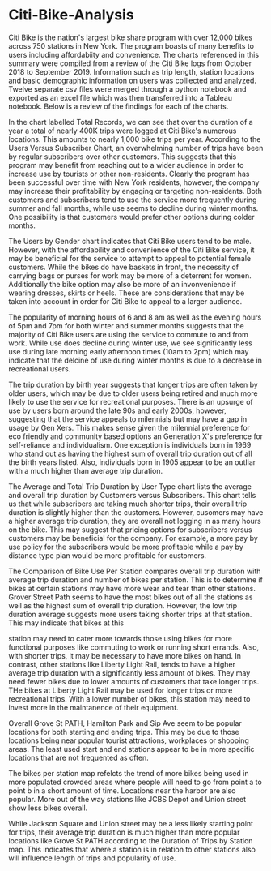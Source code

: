 # Citi-Bike-Analysis
Citi Bike is the nation's largest bike share program with over 12,000 bikes across 750 stations in New York. The program 
boasts of many benefits to users including affordabiity and convenience. The charts referenced in this summary were compiled 
from a review of the Citi Bike logs from October 2018 to September 2019. Information such as trip length, station locations 
and basic demographic information on users was colllected and analyzed. Twelve separate csv files were merged through a 
python notebook and exported as an excel file which was then transferred into a Tableau notebook. Below is a review of the 
findings for each of the charts. 

In the chart labelled Total Records, we can see that over the duration of a year a total of nearly 400K trips were logged at 
Citi Bike's numerous locations. This amounts to nearly 1,000 bike trips per year. According to the Users Versus Subscriber 
Chart, an overwhelming number of trips have been by regular subscribers over other customers. This suggests that this 
program may benefit from reaching out to a wider audience in order to increase use by tourists or other non-residents. 
Clearly the program has been successful over time with New York residents, however, the company may increase their 
profitability by engaging or targeting non-residents. Both customers and subscribers tend to use the service more frequently 
during summer and fall months, while use seems to decline during winter months. One possibility is that customers would 
prefer other options during colder months. 

The Users by Gender chart indicates that Citi Bike users tend to be male. However, with the affordability and convenience of 
the Citi Bike service, it may be beneficial for the service to attempt to appeal to potential female customers. While the 
bikes do have baskets in front, the necessity of carrying bags or purses for work may be more of a deterrent for women. 
Additionally the bike option may also be more of an invonvenience if wearing dresses, skirts or heels. These are 
considerations that may be taken into account in order for Citi Bike to appeal to a larger audience. 

The popularity of morning hours of 6 and 8 am as well as the evening hours of 5pm and 7pm for both winter and summer months
suggests that the majority of Citi Bike users are using the service to commute to and from work. While use does decline 
during winter use, we see significantly less use during late morning early afternoon times (10am to 2pm) which may indicate
that the delcine of use during winter months is due to a decrease in recreational users. 

The trip duration by birth year suggests that longer trips are often taken by older users, which may be due to older users 
being retired and much more likely to use the service for recreational purposes. There is an upsurge of use by users born 
around the late 90s and early 2000s, however, suggesting that the service appeals to milennials but may have a gap in usage 
by Gen Xers. This makes sense given the milennial preference for eco friendly and community based options an Generation X's
preference for self-reliance and individualism. One exception is individuals born in 1969 who stand out as having the 
highest sum of overall trip duration out of all the birth years listed. Also, individuals born in 1905 appear to be an
outliar with a much higher than average trip duration. 

The Average and Total Trip Duration by User Type chart lists the average and overall trip duration by Customers versus 
Subscribers. This chart tells us that while subscribers are taking much shorter trips, their overall trip duration is 
slightly higher than the customers. However, cusomers may have a higher average trip duration, they are overall not logging
in as many hours on the bike. This may suggest that pricing options for subscribers versus customers may be beneficial for 
the company. For example, a more pay by use policy for the subscribers would be more profitable while a pay by distance type 
plan would be more profitable for customers.

The Comparison of Bike Use Per Station compares overall trip duration with average trip duration and number of bikes per 
station. This is to determine if bikes at certain stations may have more wear and tear than other stations. Grover Street 
Path seems to have the most bikes out of all the stations as well as the highest sum of overall trip duration. However, the
low trip duration average suggests more users taking shorter trips at that station. This may indicate that bikes at this

station may need to cater more towards those using bikes for more functional purposes like commuting to work or running 
short errands. Also, with shorter trips, it may be necessary to have more bikes on hand. In contrast, other stations like
Liberty Light Rail, tends to have a higher average trip duration with a significantly less amount of bikes. They may need
fewer bikes due to lower amounts of customers that take longer trips. THe bikes at Liberty Light Rail may be used for longer
trips or more recreational trips. With a lower number of bikes, this station may need to invest more in the maintanence of 
their equipment. 

Overall Grove St PATH, Hamilton Park and Sip Ave seem to be popular locations for both starting and ending trips. This may 
be due to those locations being near popular tourist attractions, workplaces or shopping areas. The least used start and end
stations appear to be in more specific locations that are not frequented as often. 

The bikes per station map refelcts the trend of more bikes being used in more populated crowded areas where people will need 
to go from point a to point b in a short amount of time. Locations near the harbor are also popular. More out of the way 
stations like JCBS Depot and Union street show less bikes overall. 

While Jackson Square and Union street may be a less likely starting point for trips, their average trip duration is much 
higher than more popular locations like Grove St PATH according to the Duration of Trips by Station map. This indicates that
where a station is in relation to other stations also will influence length of trips and popularity of use.
